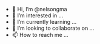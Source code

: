 - 👋 Hi, I’m @nelsongma
- 👀 I’m interested in ...
- 🌱 I’m currently learning ...
- 💞️ I’m looking to collaborate on ...
- 📫 How to reach me ...

<!---
nelsongma/nelsongma is a ✨ special ✨ repository because its `README.md` (this file) appears on your GitHub profile.
You can click the Preview link to take a look at your changes.
--->

